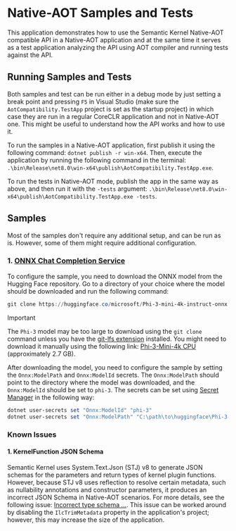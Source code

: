 ﻿# Native-AOT Samples and Tests
This application demonstrates how to use the Semantic Kernel Native-AOT compatible API in a Native-AOT application and at the same time
it serves as a test application analyzing the API using AOT compiler and running tests against the API.

## Running Samples and Tests
Both samples and test can be run either in a debug mode by just setting a break point and pressing `F5` in Visual Studio (make sure the `AotCompatibility.TestApp` project is set as the startup project) in 
which case they are run in a regular CoreCLR application and not in Native-AOT one. This might be useful to understand how the API works and how to use it.

To run the samples in a Native-AOT application, first publish it using the following command: `dotnet publish -r win-x64`. Then, execute the application by running the following command in the terminal: `.\bin\Release\net8.0\win-x64\publish\AotCompatibility.TestApp.exe`.  
   
To run the tests in Native-AOT mode, publish the app in the same way as above, and then run it with the `-tests` argument: `.\bin\Release\net8.0\win-x64\publish\AotCompatibility.TestApp.exe -tests`.

## Samples
Most of the samples don't require any additional setup, and can be run as is. However, some of them might require additional configuration.

### 1. [ONNX Chat Completion Service](./Samples/OnnxChatCompletionSamples.cs)
To configure the sample, you need to download the ONNX model from the Hugging Face repository. Go to a directory of your choice where the model should be downloaded and run the following command:
```powershell
git clone https://huggingface.co/microsoft/Phi-3-mini-4k-instruct-onnx
```

> [!IMPORTANT]
The `Phi-3` model may be too large to download using the `git clone` command unless you have the [git-lfs extension](https://git-lfs.com/) installed. 
You might need to download it manually using the following link: [Phi-3-Mini-4k CPU](https://huggingface.co/microsoft/Phi-3-mini-4k-instruct-onnx/resolve/main/cpu_and_mobile/cpu-int4-rtn-block-32/phi3-mini-4k-instruct-cpu-int4-rtn-block-32.onnx.data?download=true) (approximately 2.7 GB).

After downloading the model, you need to configure the sample by setting the `Onnx:ModelPath` and `Onnx:ModelId` secrets. 
The `Onnx:ModelPath` should point to the directory where the model was downloaded, and the `Onnx:ModelId` should be set to `phi-3`.
The secrets can be set using [Secret Manager](https://learn.microsoft.com/en-us/aspnet/core/security/app-secrets#secret-manager) in the following way:
```powershell
dotnet user-secrets set "Onnx:ModelId" "phi-3"
dotnet user-secrets set "Onnx:ModelPath" "C:\path\to\huggingface\Phi-3-mini-4k-instruct-onnx\cpu_and_mobile\cpu-int4-rtn-block-32" 
```

### Known Issues
#### 1. KernelFunction JSON Schema
Semantic Kernel uses System.Text.Json (STJ) v8 to generate JSON schemas for the parameters and return types of kernel plugin functions. 
However, because STJ v8 uses reflection to resolve certain metadata, such as nullability annotations and constructor parameters, 
it produces an incorrect JSON Schema in Native-AOT scenarios. For more details, see the following issue: [Incorrect type schema ...](https://github.com/eiriktsarpalis/stj-schema-mapper/issues/7).
This issue can be worked around by disabling the `IlcTrimMetadata` property in the application's project; however, this may increase the size of the application.